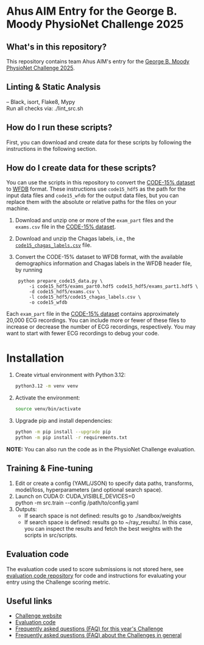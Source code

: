 # Ahus AIM Entry for the George B. Moody PhysioNet Challenge 2025

## What's in this repository?

This repository contains team Ahus AIM's entry for the [George B. Moody PhysioNet Challenge 2025](https://physionetchallenges.org/2025/).

## Linting & Static Analysis
– Black, isort, Flake8, Mypy  
Run all checks via:
./lint_src.sh

## How do I run these scripts?

First, you can download and create data for these scripts by following the instructions in the following section.

## How do I create data for these scripts?

You can use the scripts in this repository to convert the [CODE-15% dataset](https://zenodo.org/records/4916206) to [WFDB](https://wfdb.io/) format. These instructions use `code15_hdf5` as the path for the input data files and `code15_wfdb` for the output data files, but you can replace them with the absolute or relative paths for the files on your machine.

1. Download and unzip one or more of the `exam_part` files and the `exams.csv` file in the [CODE-15% dataset](https://zenodo.org/records/4916206).

2. Download and unzip the Chagas labels, i.e., the [`code15_chagas_labels.csv`](https://physionetchallenges.org/2025/data/code15_chagas_labels.zip) file.

3. Convert the CODE-15% dataset to WFDB format, with the available demographics information and Chagas labels in the WFDB header file, by running

        python prepare_code15_data.py \
            -i code15_hdf5/exams_part0.hdf5 code15_hdf5/exams_part1.hdf5 \
            -d code15_hdf5/exams.csv \
            -l code15_hdf5/code15_chagas_labels.csv \
            -o code15_wfdb

Each `exam_part` file in the [CODE-15% dataset](https://zenodo.org/records/4916206) contains approximately 20,000 ECG recordings. You can include more or fewer of these files to increase or decrease the number of ECG recordings, respectively. You may want to start with fewer ECG recordings to debug your code.

# Installation

1. Create virtual environment with Python 3.12:
   ```bash
   python3.12 -m venv venv
   ```
2. Activate the environment:
   ```bash
   source venv/bin/activate
   ```
3. Upgrade pip and install dependencies:
   ```bash
   python -m pip install --upgrade pip
   python -m pip install -r requirements.txt
   ```

**NOTE:** You can also run the code as in the PhysioNet Challenge evaluation.

## Training & Fine‑tuning

1. Edit or create a config (YAML/JSON) to specify data paths, transforms, model/loss, hyperparameters (and optional search space).
2. Launch on CUDA 0:
   CUDA_VISIBLE_DEVICES=0 \
     python -m src.train --config /path/to/config.yaml
3. Outputs:
   - If search space is not defined: results go to ./sandbox/weights
   - If search space is defined: results go to ~/ray_results/. In this case, you can inspect the results and fetch the best weights with the scripts in src/scripts.



## Evaluation code

The evaluation code used to score submissions is not stored here, see [evaluation code repository](https://github.com/physionetchallenges/evaluation-2025) for code and instructions for evaluating your entry using the Challenge scoring metric.

## Useful links

* [Challenge website](https://physionetchallenges.org/2025/)
* [Evaluation code](https://github.com/physionetchallenges/evaluation-2025)
* [Frequently asked questions (FAQ) for this year's Challenge](https://physionetchallenges.org/2025/faq/)
* [Frequently asked questions (FAQ) about the Challenges in general](https://physionetchallenges.org/faq/)
